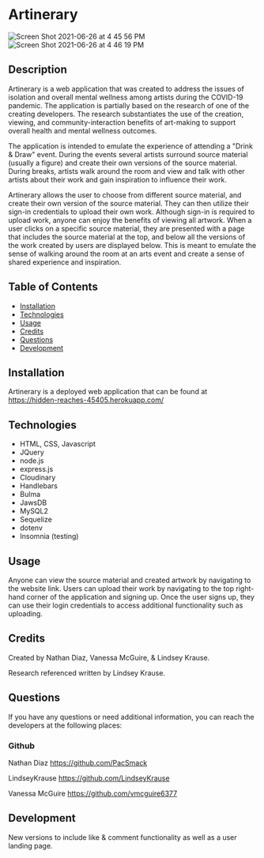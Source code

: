  #  Artinerary
   ![Screen Shot 2021-06-26 at 4 45 56 PM](https://user-images.githubusercontent.com/79954805/123529152-80ddd600-d6a2-11eb-9a43-724006ed54d4.png)
![Screen Shot 2021-06-26 at 4 46 19 PM](https://user-images.githubusercontent.com/79954805/123529156-8509f380-d6a2-11eb-86a6-9b52bf5805a0.png)


## Description 

Artinerary is a web application that was created to address the issues of isolation and overall mental wellness among artists during the COVID-19 pandemic. The application is partially based on the research of one of the creating developers. The research substantiates the use of the creation, viewing, and community-interaction benefits of art-making to support overall health and mental wellness outcomes.  

The application is intended to emulate the experience of attending a "Drink & Draw" event.  During the events several artists surround source material (usually a figure) and create their own versions of the source material.  During breaks, artists walk around the room and view and talk with other artists about their work and gain inspiration to influence their work.  

Artinerary allows the user to choose from different source material, and create their own version of the source material.  They can then utilize their sign-in credentials to upload their own work.  Although sign-in is required to upload work, anyone can enjoy the benefits of viewing all artwork.  When a user clicks on a specific source material, they are presented with a page that includes the source material at the top, and below all the versions of the work created by users are displayed below.  This is meant to emulate the sense of walking around the room at an arts event and create a sense of shared experience and inspiration. 

## Table of Contents
- [Installation](#installation)
- [Technologies](#technologies)
- [Usage](#usage)
- [Credits](#credits)
- [Questions](#questions)
- [Development](#development)

## Installation
Artinerary is a deployed web application that can be found at  https://hidden-reaches-45405.herokuapp.com/
## Technologies
- HTML, CSS, Javascript
- JQuery
- node.js
- express.js
- Cloudinary
- Handlebars
- Bulma
- JawsDB
- MySQL2 
- Sequelize
- dotenv
- Insomnia (testing)

## Usage
 Anyone can view the source material and created artwork by navigating to the website link.  Users can upload their work by navigating to the top right-hand corner of the application and signing up.  Once the user signs up, they can use their login credentials to access additional functionality such as uploading. 
## Credits
Created by Nathan Diaz, Vanessa McGuire, & Lindsey Krause.

Research referenced written by Lindsey Krause.
## Questions
If you have any questions or need additional information, you can reach the developers at the following places:
### Github
Nathan Diaz 
https://github.com/PacSmack

LindseyKrause
https://github.com/LindseyKrause

Vanessa McGuire
https://github.com/vmcguire6377

## Development
New versions to include like & comment functionality as well as a user landing page. 
